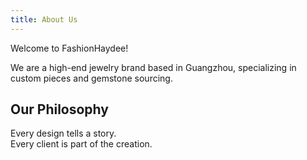 ```yaml
---
title: About Us
---
```

Welcome to FashionHaydee!

We are a high-end jewelry brand based in Guangzhou, specializing in custom pieces and gemstone sourcing.

## Our Philosophy

Every design tells a story.\
Every client is part of the creation.